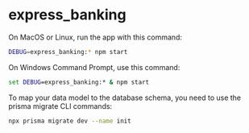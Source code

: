 # express_banking

On MacOS or Linux, run the app with this command:
```bash
DEBUG=express_banking:* npm start
```

On Windows Command Prompt, use this command:
```cmd
set DEBUG=express_banking:* & npm start
```

To map your data model to the database schema, you need to use the prisma migrate CLI commands:
```bash
npx prisma migrate dev --name init
```